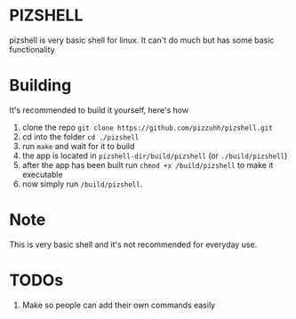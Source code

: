 # PIZSHELL
pizshell is very basic shell for linux. It can't do much but has some basic functionality
# Building
It's recommended to build it yourself, here's how
1. clone the repo `git clone https://github.com/pizzuhh/pizshell.git`
2. cd into the folder `cd ./pizshell`
3. run `make` and wait for it to build
4. the app is located in `pizshell-dir/build/pizshell` (or `./build/pizshell`)
5. after the app has been built run `chmod +x /build/pizshell` to make it executable
6. now simply run `/build/pizshell`.
# Note
This is very basic shell and it's not recommended for everyday use.
# TODOs
1. Make so people can add their own commands easily